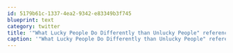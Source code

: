 ```yaml
---
id: 5179b61c-1337-4ea2-9342-e83349b3f745
blueprint: text
category: twitter
title: '"What Lucky People Do Differently than Unlucky People" reference from @jonothanfields #wds talk today ow.ly/1YKh59'
caption: '"What Lucky People Do Differently than Unlucky People" reference from @jonothanfields <span class="hashtag hashtag_local">#<a href="http://tweettemp.darylchymko.ca/?tag=wds">wds</a> talk today <a href="http://ow.ly/1YKh59" title="http://ow.ly/1YKh59" class="link link_untco">ow.ly/1YKh59</a>'
---
```

